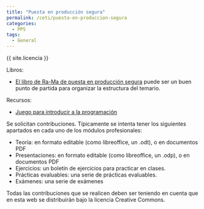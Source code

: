 ```yaml
---
title: "Puesta en producción segura"
permalink: /ceti/puesta-en-produccion-segura
categories:
  - PPS
tags:
  - General
---
```


{{ site.licencia }}

Libros:

- [El libro de Ra-Ma de puesta en producción segura](https://www.ra-ma.es/libro/puesta-en-produccion-segura_140116/) puede ser un buen punto de partida para organizar la estructura del temario.

Recursos:

- [Juego para introducir a la programación](https://www.codingame.com/start)

Se solicitan contribuciones. Típicamente se intenta tener los siguientes apartados en cada uno de los módulos profesionales:

- Teoría: en formato editable (como libreoffice, un .odt), o en documentos PDF
- Presentaciones: en formato editable (como libreoffice, un .odp), o en documentos PDF
- Ejercicios: un boletín de ejercicios para practicar en clases.
- Prácticas evaluables: una serie de prácticas evaluables.
- Exámenes: una serie de exámenes

Todas las contribuciones que se realicen deben ser teniendo en cuenta que en esta web se distribuirán bajo la licencia Creative Commons.
